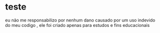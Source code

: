 # teste
eu não me responsabilizo por nenhum dano causado por um uso indevido do meu codigo , ele foi criado apenas para estudos e fins educacionais 
